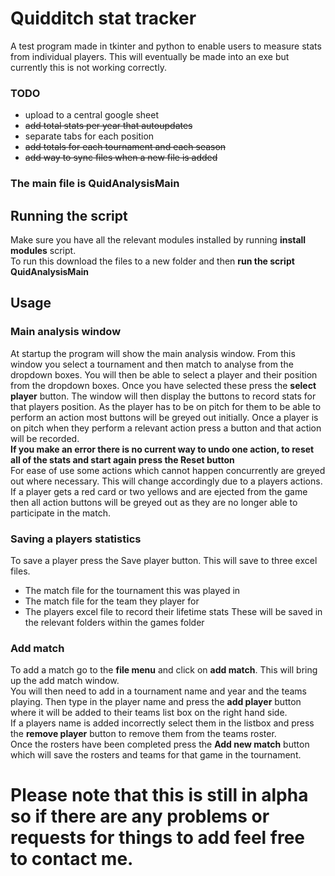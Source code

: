 # Quidditch stat tracker
A test program made in tkinter and python to enable users to measure stats from individual players.
This will eventually be made into an exe but currently this is not working correctly.  
### TODO
- upload to a central google sheet
- ~~add total stats per year that autoupdates~~
- separate tabs for each position
- ~~add totals for each tournament and each season~~
- ~~add way to sync files when a new file is added~~
### The main file is QuidAnalysisMain
## Running the script
Make sure you have all the relevant modules installed by running **install modules** script.  
To run this download the files to a new folder and then **run the script QuidAnalysisMain**

## Usage
### Main analysis window
At startup the program will show the main analysis window. From this window you select a tournament and then match to analyse from the dropdown boxes. You will then be able to select a player and their position from the dropdown boxes. Once you have selected these press the **select player** button.
The window will then display the buttons to record stats for that players position. As the player has to be on pitch for them to be able to perform an action most buttons will be greyed out initially. 
Once a player is on pitch when they perform a relevant action press a button and that action will be recorded.  
**If you make an error there is no current way to undo one action, to reset all of the stats and start again press the Reset button**  
For ease of use some actions which cannot happen concurrently are greyed out where necessary. This will change accordingly due to a players actions.  
If a player gets a red card or two yellows and are ejected from the game then all action buttons will be greyed out as they are no longer able to participate in the match.  
### Saving a players statistics  
To save a player press the Save player button. This will save to three excel files. 
- The match file for the tournament this was played in
- The match file for the team they player for
- The players excel file to record their lifetime stats
These will be saved in the relevant folders within the games folder
### Add match
To add a match go to the **file menu** and click on **add match**. This will bring up the add match window.  
You will then need to add in a tournament name and year and the teams playing. Then type in the player name and press the **add player** button where it will be added to their teams list box on the right hand side.  
If a players name is added incorrectly select them in the listbox and press the **remove player** button to remove them from the teams roster.  
Once the rosters have been completed press the **Add new match** button which will save the rosters and teams for that game in the tournament.  

# Please note that this is still in alpha so if there are any problems or requests for things to add feel free to contact me.
